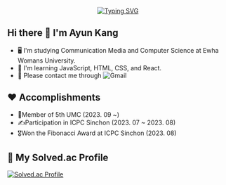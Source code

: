 <p align="center">
  <a href="https://git.io/typing-svg"><img src="https://readme-typing-svg.demolab.com?font=Fira+Code&size=25&pause=1000&color=BC7D2E&background=FFE5AD27&center=true&vCenter=true&width=450&height=80&lines=Front-end+web+developer;Always+studying+passionately" alt="Typing SVG" /></a>
</p>




## Hi there 👋 I'm Ayun Kang
- 🖥️ I'm studying Communication Media and Computer Science at Ewha Womans University.
- 📱 I'm learning JavaScript, HTML, CSS, and React.
- 📧 Please contact me through ![Gmail](https://img.shields.io/badge/Gmail-EA4335.svg?&style=for-the-badge&logo=Gmail&logoColor=white)


## ❤️ Accomplishments
- 🧸Member of 5th UMC (2023. 09 ~)
- ✍️Participation in ICPC Sinchon (2023. 07 ~ 2023. 08)
- 🎖️Won the Fibonacci Award at ICPC Sinchon (2023. 08)


## 🌱 My Solved.ac Profile
[![Solved.ac Profile](http://mazassumnida.wtf/api/v2/generate_badge?boj=lucy0969)](https://solved.ac/lucy0969/)
<!--
**AyunKang/AyunKang** is a ✨ _special_ ✨ repository because its `README.md` (this file) appears on your GitHub profile.

Here are some ideas to get you started:

- 🔭 I’m currently working on ...
- 🌱 I’m currently learning ...
- 👯 I’m looking to collaborate on ...
- 🤔 I’m looking for help with ...
- 💬 Ask me about ...
- 📫 How to reach me: ...
- 😄 Pronouns: ...
- ⚡ Fun fact: ...
-->


